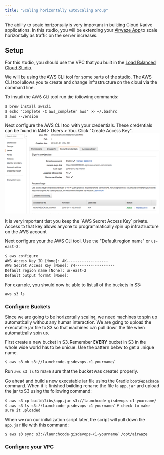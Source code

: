 ```yaml
---
title: "Scaling horizontally AutoScaling Group"
---
```


The ability to scale horizontally is very important in building Cloud Native applications.  In this studio, you will be extending your [Airwaze App](https://gitlab.com/LaunchCodeTraining/airwaze-studio) to scale horizontally as traffic on the server increases.

## Setup

For this studio, you should use the VPC that you built in the [Load Balanced Cloud Studio](../../studio/AWS2). 

We will be using the AWS CLI tool for some parts of the studio.  The AWS CLI tool allows you to create and change infrastructure on the cloud via the command line.  

To install the AWS CLI tool run the following commands:
```
$ brew install awscli
$ echo 'complete -C aws_completer aws' >> ~/.bashrc
$ aws --version
```

Next configure the AWS CLI tool with your credentials.  These credentials can be found in IAM > Users > You. Click "Create Access Key".
![Screenshot of IAM credentails](../../materials/week05/day3/iam_get_credentials.png)

<aside class="aside-note">
  It is very important that you keep the `AWS Secret Access Key` private.  Access to that key allows anyone to programmatically spin up infrastructure on the AWS account. 
</aside>

Next configure your the AWS CLI tool.  Use the "Default region name" or `us-east-2`:
```
$ aws configure
AWS Access Key ID [None]: AK-------------------
AWS Secret Access Key [None]: r4------------------
Default region name [None]: us-east-2
Default output format [None]: 
```

For example, you should now be able to list all of the buckets in S3:
```
aws s3 ls
```

### Configure Buckets

Since we are going to be horizontally scaling, we need machines to spin up automatically without any human interaction.  We are going to upload the executable jar file to S3 so that machines can pull down the file when automatically spin up.

First create a new bucket in S3.  Remember **EVERY** bucket in S3 in the whole wide world has to be unique.  Use the pattern below to get a unique name.

```
$ aws s3 mb s3://launchcode-gisdevops-c1-yourname/
```

Run `aws s3 ls` to make sure that the bucket was created properly.

Go ahead and build a new executable jar file using the Gradle `bootRepackage` command.  When it is finished building rename the file to `app.jar` and upload the jar to S3 using the following command:

```
$ aws s3 cp build/libs/app.jar s3://launchcode-gisdevops-c1-yourname/ 
$ aws s3 ls s3://launchcode-gisdevops-c1-yourname/ # check to make sure it uploaded
```

When we run our initialization script later, the script will pull down the `app.jar` file with this command:
```
$ aws s3 sync s3://launchcode-gisdevops-c1-yourname/ /opt/airwaze
```


### Configure your VPC



